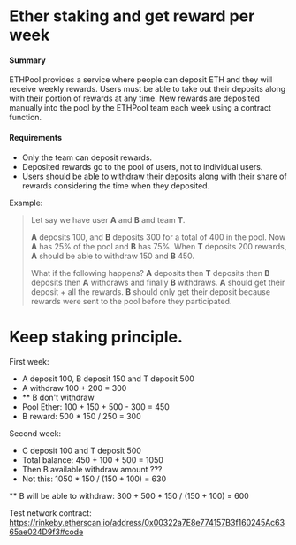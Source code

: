 # Ether staking and get reward per week

#### Summary

ETHPool provides a service where people can deposit ETH and they will receive weekly rewards. Users must be able to take out their deposits along with their portion of rewards at any time. New rewards are deposited manually into the pool by the ETHPool team each week using a contract function.

#### Requirements

- Only the team can deposit rewards.
- Deposited rewards go to the pool of users, not to individual users.
- Users should be able to withdraw their deposits along with their share of rewards considering the time when they deposited.

Example:

> Let say we have user **A** and **B** and team **T**.
>
> **A** deposits 100, and **B** deposits 300 for a total of 400 in the pool. Now **A** has 25% of the pool and **B** has 75%. When **T** deposits 200 rewards, **A** should be able to withdraw 150 and **B** 450.
>
> What if the following happens? **A** deposits then **T** deposits then **B** deposits then **A** withdraws and finally **B** withdraws.
> **A** should get their deposit + all the rewards.
> **B** should only get their deposit because rewards were sent to the pool before they participated.

# Keep staking principle.
First week: 
- A deposit 100, B deposit 150 and T deposit 500
- A withdraw 100 + 200 = 300 
- ** B don't withdraw
- Pool Ether: 100 + 150 + 500 - 300 = 450
- B reward: 500 * 150 / 250 = 300

Second week:
- C deposit 100 and T deposit 500
- Total balance: 450 + 100 + 500 = 1050
- Then B available withdraw amount ???
- Not this: 1050 * 150 / (150 + 100) = 630

** B will be able to withdraw: 
300 + 500 * 150 / (150 + 100) = 600

Test network contract: https://rinkeby.etherscan.io/address/0x00322a7E8e774157B3f160245Ac6365ae024D9f3#code

